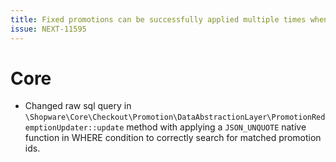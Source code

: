 ```yaml
---
title: Fixed promotions can be successfully applied multiple times when applying multiple promotions as once
issue: NEXT-11595
---
```

# Core
*  Changed raw sql query in `\Shopware\Core\Checkout\Promotion\DataAbstractionLayer\PromotionRedemptionUpdater::update` method with applying a `JSON_UNQUOTE` native function in WHERE condition to correctly search for matched promotion ids.
